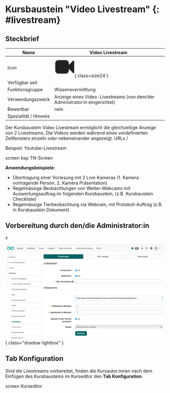 #  Kursbaustein "Video Livestream"  {: #livestream}

## Steckbrief

Name | Video Livestream
---------|----------
Icon | ![Video Livestream Icon](assets/course_element_video_livestream_icon.png){ class=size24  }
Verfügbar seit | 
Funktionsgruppe | Wissensvermittlung
Verwendungszweck | Anzeige eines Video-Livestreams (von dem/der Administrator:in eingerichtet)
Bewertbar | nein
Spezialität / Hinweis |


Der Kursbaustein Video Livestream ermöglicht die gleichzeitige Anzeige von 2 Livestreams. Die Videos werden während eines vordefinierten Zeitfensters einzeln oder nebeneinander angezeigt. URLs /

Beispiel: Youtube-Livestream

screen bsp TN-Screen

**Anwendungsbeispiele:**

* Übertragung einer Vorlesung mit 2 Live-Kameras (1. Kamera vortragende Person, 2. Kamera Präsentation)
* Regelmässige Beobachtungen von Wetter-Webcams mit Auswertungsauftrag im folgenden Kursbaustein, (z.B. Kursbaustein Checkliste)
* Regelmässige Tierbeobachtung via Webcam, mit Protokoll-Auftrag (z.B. in Kursbaustein Dokument)  

## Vorbereitung durch den/die Administrator:in

x

![course_element_livestream_admin_settings_v1_de.png](assets/course_element_livestream_admin_settings_v1_de.png){ class="shadow lightbox" }



## Tab Konfiguration

Sind die Livestreams vorbereitet, finden die Kursautor:innen nach dem Einfügen des Kursbausteins im Kurseditor den **Tab Konfiguration**.

screen Kurseditor


